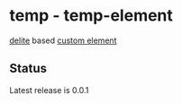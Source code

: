 # temp - temp-element

[delite](https://github.com/ibm-js/delite) based [custom element](http://www.w3.org/TR/custom-elements/)   

## Status

Latest release is 0.0.1

